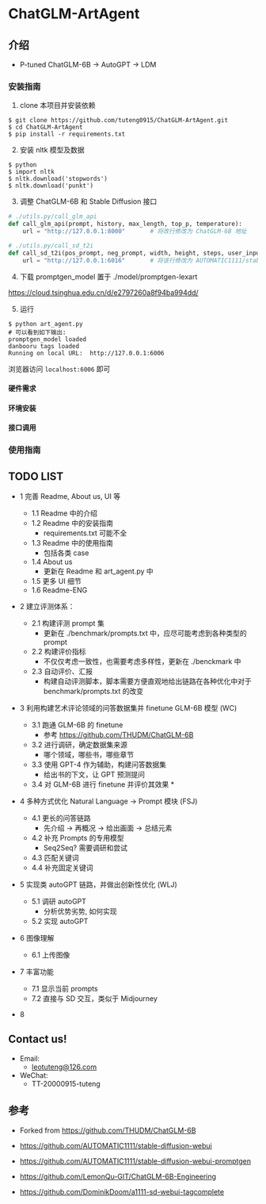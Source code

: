 # ChatGLM-ArtAgent

## 介绍

* P-tuned ChatGLM-6B -> AutoGPT -> LDM

### 安装指南


1. clone 本项目并安装依赖

```shell
$ git clone https://github.com/tuteng0915/ChatGLM-ArtAgent.git
$ cd ChatGLM-ArtAgent
$ pip install -r requirements.txt
```

2. 安装 nltk 模型及数据
```shell
$ python
$ import nltk
$ nltk.download('stopwords')
$ nltk.download('punkt')
```

3. 调整 ChatGLM-6B 和 Stable Diffusion 接口
```python
# ./utils.py/call_glm_api
def call_glm_api(prompt, history, max_length, top_p, temperature):
    url = "http://127.0.0.1:8000"       # 将改行修改为 ChatGLM-6B 地址

# ./utils.py/call_sd_t2i
def call_sd_t2i(pos_prompt, neg_prompt, width, height, steps, user_input=""):
    url = "http://127.0.0.1:6016"       # 将该行修改为 AUTOMATIC1111/stable-diffusion-webui 地址
```

4. 下载 promptgen_model 置于 ./model/promptgen-lexart

https://cloud.tsinghua.edu.cn/d/e2797260a8f94ba994dd/

5. 运行
```shell
$ python art_agent.py
# 可以看到如下输出:
promptgen_model loaded
danbooru tags loaded
Running on local URL:  http://127.0.0.1:6006
```
浏览器访问 `localhost:6006` 即可

#### 硬件需求

#### 环境安装

#### 接口调用

### 使用指南



## TODO LIST
* 1 完善 Readme, About us, UI 等
    * 1.1 Readme 中的介绍
    * 1.2 Readme 中的安装指南
        * requirements.txt 可能不全
    * 1.3 Readme 中的使用指南
        * 包括各类 case
    * 1.4 About us
        * 更新在 Readme 和 art_agent.py 中
    * 1.5 更多 UI 细节
    * 1.6 Readme-ENG

* 2 建立评测体系：
    * 2.1 构建评测 prompt 集
        * 更新在 ./benchmark/prompts.txt 中，应尽可能考虑到各种类型的 prompt
    * 2.2 构建评价指标
        * 不仅仅考虑一致性，也需要考虑多样性，更新在 ./benckmark 中
    * 2.3 自动评价、汇报
        * 构建自动评测脚本，脚本需要方便直观地给出链路在各种优化中对于 benchmark/prompts.txt 的改变

* 3 利用构建艺术评论领域的问答数据集并 finetune GLM-6B 模型 (WC) 
    * 3.1 跑通 GLM-6B 的 finetune
        * 参考 https://github.com/THUDM/ChatGLM-6B
    * 3.2 进行调研，确定数据集来源
        * 哪个领域，哪些书，哪些章节
    * 3.3 使用 GPT-4 作为辅助，构建问答数据集
        * 给出书的下文，让 GPT 预测提问
    * 3.4 对 GLM-6B 进行 finetune 并评价其效果
        * 
* 4 多种方式优化 Natural Language -> Prompt 模块 (FSJ)
    * 4.1 更长的问答链路
        * 先介绍 -> 再概况 -> 给出画面 -> 总结元素
    * 4.2 补充 Prompts 的专用模型
        * Seq2Seq? 需要调研和尝试
    * 4.3 匹配关键词 
    * 4.4 补充固定关键词

* 5 实现类 autoGPT 链路，并做出创新性优化 (WLJ)
    * 5.1 调研 autoGPT
        * 分析优势劣势, 如何实现
    * 5.2 实现 autoGPT

* 6 图像理解
    * 6.1 上传图像

* 7 丰富功能
    * 7.1 显示当前 prompts
    * 7.2 直接与 SD 交互，类似于 Midjourney

* 8 


## Contact us!

* Email: 
    * leotuteng@126.com
* WeChat:
    * TT-20000915-tuteng


## 参考

* Forked from https://github.com/THUDM/ChatGLM-6B

* https://github.com/AUTOMATIC1111/stable-diffusion-webui

* https://github.com/AUTOMATIC1111/stable-diffusion-webui-promptgen

* https://github.com/LemonQu-GIT/ChatGLM-6B-Engineering

* https://github.com/DominikDoom/a1111-sd-webui-tagcomplete